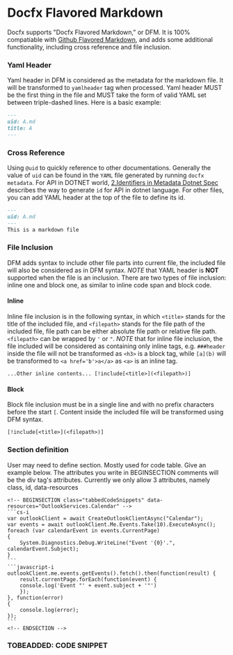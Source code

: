 Docfx Flavored Markdown
==========================================
Docfx supports "Docfx Flavored Markdown," or DFM. It is 100% compatiable with [Github Flavored Markdown](https://help.github.com/articles/github-flavored-markdown/), and adds some additional functionality, including cross reference and file inclusion.
### Yaml Header
Yaml header in DFM is considered as the metadata for the markdown file. It will be transformed to `yamlheader` tag when processed.
Yaml header MUST be the first thing in the file and MUST take the form of valid YAML set between triple-dashed lines. Here is a basic example:

```md
---
uid: A.md
title: A
---
```

### Cross Reference
Using `@uid` to quickly reference to other documentations.
Generally the value of `uid` can be found in the `YAML` file generated by running `docfx metadata`. For API in DOTNET world, [2.Identifiers in Metadata Dotnet Spec](metadata_dotnet_spec.md) describes the way to generate `id` for API in dotnet language. For other files, you can add YAML header at the top of the file to define its id.
```md
---
uid: A.md
---
This is a markdown file
```

### File Inclusion
DFM adds syntax to include other file parts into current file, the included file will also be considered as in DFM syntax. *NOTE* that YAML header is **NOT** supported when the file is an inclusion.
There are two types of file inclusion: inline one and block one, as similar to inline code span and block code.

#### Inline
Inline file inclusion is in the following syntax, in which `<title>` stands for the title of the included file, and `<filepath>` stands for the file path of the included file, file path can be either absolute file path or relative file path.`<filepath>` can be wrapped by `'` or `"`. *NOTE* that for inline file inclusion, the file included will be considered as containing only inline tags, e.g. `###header` inside the file will not be transformed as `<h3>` is a block tag, while `[a](b)` will be transformed to `<a href='b'>a</a>` as `<a>` is an inline tag.
```
...Other inline contents... [!include[<title>](<filepath>)]
```
#### Block
Block file inclusion must be in a single line and with no prefix characters before the start `[`. Content inside the included file will be transformed using DFM syntax.
```
[!include[<title>](<filepath>)]
```

### Section definition
User may need to define section. Mostly used for code table. Give an example below. The attributes you write in BEGINSECTION comments will be the div tag's attributes. Currently we only allow 3 attributes, namely class, id, data-resources

    <!-- BEGINSECTION class="tabbedCodeSnippets" data-resources="OutlookServices.Calendar" -->
    ```cs-i
    var outlookClient = await CreateOutlookClientAsync("Calendar");
    var events = await outlookClient.Me.Events.Take(10).ExecuteAsync();
    foreach (var calendarEvent in events.CurrentPage)
    {
        System.Diagnostics.Debug.WriteLine("Event '{0}'.", calendarEvent.Subject);
    }
    ```
    ```javascript-i
    outlookClient.me.events.getEvents().fetch().then(function(result) {
        result.currentPage.forEach(function(event) {
        console.log('Event "' + event.subject + '"')
        });
    }, function(error)
    {
        console.log(error);
    });
    ```
    <!-- ENDSECTION -->

### TOBEADDED: CODE SNIPPET
